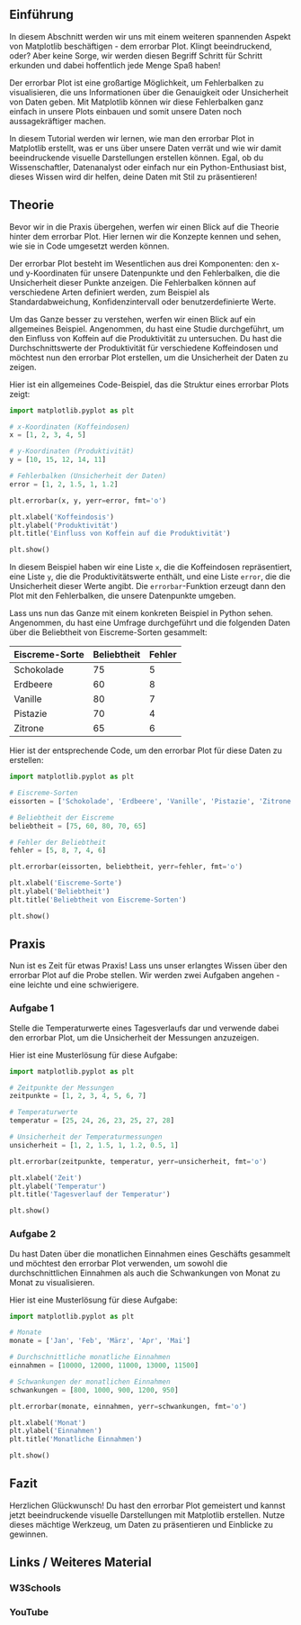 ## Einführung

In diesem Abschnitt werden wir uns mit einem weiteren spannenden Aspekt von Matplotlib beschäftigen - dem errorbar Plot. Klingt beeindruckend, oder? Aber keine Sorge, wir werden diesen Begriff Schritt für Schritt erkunden und dabei hoffentlich jede Menge Spaß haben!

Der errorbar Plot ist eine großartige Möglichkeit, um Fehlerbalken zu visualisieren, die uns Informationen über die Genauigkeit oder Unsicherheit von Daten geben. Mit Matplotlib können wir diese Fehlerbalken ganz einfach in unsere Plots einbauen und somit unsere Daten noch aussagekräftiger machen.

In diesem Tutorial werden wir lernen, wie man den errorbar Plot in Matplotlib erstellt, was er uns über unsere Daten verrät und wie wir damit beeindruckende visuelle Darstellungen erstellen können. Egal, ob du Wissenschaftler, Datenanalyst oder einfach nur ein Python-Enthusiast bist, dieses Wissen wird dir helfen, deine Daten mit Stil zu präsentieren!

## Theorie

Bevor wir in die Praxis übergehen, werfen wir einen Blick auf die Theorie hinter dem errorbar Plot. Hier lernen wir die Konzepte kennen und sehen, wie sie in Code umgesetzt werden können.

Der errorbar Plot besteht im Wesentlichen aus drei Komponenten: den x- und y-Koordinaten für unsere Datenpunkte und den Fehlerbalken, die die Unsicherheit dieser Punkte anzeigen. Die Fehlerbalken können auf verschiedene Arten definiert werden, zum Beispiel als Standardabweichung, Konfidenzintervall oder benutzerdefinierte Werte.

Um das Ganze besser zu verstehen, werfen wir einen Blick auf ein allgemeines Beispiel. Angenommen, du hast eine Studie durchgeführt, um den Einfluss von Koffein auf die Produktivität zu untersuchen. Du hast die Durchschnittswerte der Produktivität für verschiedene Koffeindosen und möchtest nun den errorbar Plot erstellen, um die Unsicherheit der Daten zu zeigen.

Hier ist ein allgemeines Code-Beispiel, das die Struktur eines errorbar Plots zeigt:

```python
import matplotlib.pyplot as plt

# x-Koordinaten (Koffeindosen)
x = [1, 2, 3, 4, 5]

# y-Koordinaten (Produktivität)
y = [10, 15, 12, 14, 11]

# Fehlerbalken (Unsicherheit der Daten)
error = [1, 2, 1.5, 1, 1.2]

plt.errorbar(x, y, yerr=error, fmt='o')

plt.xlabel('Koffeindosis')
plt.ylabel('Produktivität')
plt.title('Einfluss von Koffein auf die Produktivität')

plt.show()
```

In diesem Beispiel haben wir eine Liste `x`, die die Koffeindosen repräsentiert, eine Liste `y`, die die Produktivitätswerte enthält, und eine Liste `error`, die die Unsicherheit dieser Werte angibt. Die `errorbar`-Funktion erzeugt dann den Plot mit den Fehlerbalken, die unsere Datenpunkte umgeben.

Lass uns nun das Ganze mit einem konkreten Beispiel in Python sehen. Angenommen, du hast eine Umfrage durchgeführt und die folgenden Daten über die Beliebtheit von Eiscreme-Sorten gesammelt:

| Eiscreme-Sorte | Beliebtheit | Fehler |
| -------------- | ----------- | ------ |
| Schokolade     | 75          | 5      |
| Erdbeere       | 60          | 8      |
| Vanille        | 80          | 7      |
| Pistazie       | 70          | 4      |
| Zitrone        | 65          | 6      |

Hier ist der entsprechende Code, um den errorbar Plot für diese Daten zu erstellen:

```python
import matplotlib.pyplot as plt

# Eiscreme-Sorten
eissorten = ['Schokolade', 'Erdbeere', 'Vanille', 'Pistazie', 'Zitrone']

# Beliebtheit der Eiscreme
beliebtheit = [75, 60, 80, 70, 65]

# Fehler der Beliebtheit
fehler = [5, 8, 7, 4, 6]

plt.errorbar(eissorten, beliebtheit, yerr=fehler, fmt='o')

plt.xlabel('Eiscreme-Sorte')
plt.ylabel('Beliebtheit')
plt.title('Beliebtheit von Eiscreme-Sorten')

plt.show()
```

## Praxis

Nun ist es Zeit für etwas Praxis! Lass uns unser erlangtes Wissen über den errorbar Plot auf die Probe stellen. Wir werden zwei Aufgaben angehen - eine leichte und eine schwierigere.

### Aufgabe 1

Stelle die Temperaturwerte eines Tagesverlaufs dar und verwende dabei den errorbar Plot, um die Unsicherheit der Messungen anzuzeigen.

Hier ist eine Musterlösung für diese Aufgabe:

```python
import matplotlib.pyplot as plt

# Zeitpunkte der Messungen
zeitpunkte = [1, 2, 3, 4, 5, 6, 7]

# Temperaturwerte
temperatur = [25, 24, 26, 23, 25, 27, 28]

# Unsicherheit der Temperaturmessungen
unsicherheit = [1, 2, 1.5, 1, 1.2, 0.5, 1]

plt.errorbar(zeitpunkte, temperatur, yerr=unsicherheit, fmt='o')

plt.xlabel('Zeit')
plt.ylabel('Temperatur')
plt.title('Tagesverlauf der Temperatur')

plt.show()
```

### Aufgabe 2
Du hast Daten über die monatlichen Einnahmen eines Geschäfts gesammelt und möchtest den errorbar Plot verwenden, um sowohl die durchschnittlichen Einnahmen als auch die Schwankungen von Monat zu Monat zu visualisieren.

Hier ist eine Musterlösung für diese Aufgabe:

```python
import matplotlib.pyplot as plt

# Monate
monate = ['Jan', 'Feb', 'März', 'Apr', 'Mai']

# Durchschnittliche monatliche Einnahmen
einnahmen = [10000, 12000, 11000, 13000, 11500]

# Schwankungen der monatlichen Einnahmen
schwankungen = [800, 1000, 900, 1200, 950]

plt.errorbar(monate, einnahmen, yerr=schwankungen, fmt='o')

plt.xlabel('Monat')
plt.ylabel('Einnahmen')
plt.title('Monatliche Einnahmen')

plt.show()
```

## Fazit
Herzlichen Glückwunsch! Du hast den errorbar Plot gemeistert und kannst jetzt beeindruckende visuelle Darstellungen mit Matplotlib erstellen. Nutze dieses mächtige Werkzeug, um Daten zu präsentieren und Einblicke zu gewinnen.

## Links / Weiteres Material
### W3Schools
### YouTube